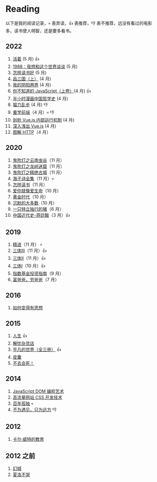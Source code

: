 # Reading

以下是我的阅读记录，:skull: 表弃读，:+1: 表推荐，:-1: 表不推荐，远没有看过的电影多，读书使人明智，还是要多看书。

## 2022

1. [活着](https://book.douban.com/subject/4913064/) (5 月) :+1:
2. [1988：我想和这个世界谈谈](https://book.douban.com/subject/5275059/) (5 月)
3. [怎样读书好](https://book.douban.com/subject/27599310/) (5 月)
4. [品三国（上）](https://book.douban.com/subject/1829836/) (4 月)
5. [我的阴阳两界](https://book.douban.com/subject/30180681/) (4 月)
6. [你不知道的 JavaScript（上卷）](https://book.douban.com/subject/26351021/)(4 月) :+1:
7. [半小时漫画中国哲学史](https://book.douban.com/subject/35184261/) (4 月)
8. [猫力乱步](https://book.douban.com/subject/24883513/) (4 月) :-1:
9. [重学前端](https://time.geekbang.org/column/intro/100023201?tab=catalog)（4 月）:skull: :-1:
10. [剖析 Vue.js 内部运行机制](https://juejin.cn/book/6844733705089449991) (4 月)
11. [深入浅出 Vue.js](https://book.douban.com/subject/32581281/) (4 月)
12. [图解 HTTP](https://book.douban.com/subject/25863515/)（4 月）

## 2020

1. [鬼吹灯之云南虫谷](https://book.douban.com/subject/1926103/)（11 月）
2. [鬼吹灯之龙岭迷窟](https://book.douban.com/subject/1916726/)（11 月）
3. [鬼吹灯之精绝古城](https://book.douban.com/subject/26676577/)（11 月）
4. [海子诗全集](https://book.douban.com/subject/3610681/)（11 月）:skull:
5. [怎样读书](https://book.douban.com/subject/11232958/)（11 月）
6. [爱你就像爱生命](https://book.douban.com/subject/27111096/)（10 月） 
7. [黄金时代](https://book.douban.com/subject/27013708/)（10 月）
8. [沉默的大多数](https://book.douban.com/subject/27013716/)（10 月）
9. [一只特立独行的猪](https://book.douban.com/subject/27013708/)（6 月）
10. [中国近代史-蒋廷黻](https://book.douban.com/subject/1823751/)（3 月）:+1:

## 2019

1. [精进](https://book.douban.com/subject/26761696/)（11 月） :skull:
2. [三体III](https://book.douban.com/subject/5363767/)（11 月）:+1:
3. [三体II](https://book.douban.com/subject/3066477/)（11 月）:+1:
4. [三体I](https://book.douban.com/subject/2567698/)（10 月）:+1:
5. [指数基金投资指南](https://book.douban.com/subject/27204860/)（9 月）
6. [富爸爸，穷爸爸](https://book.douban.com/subject/1033778/)（7 月）

## 2016

1. [如何变得有思想](https://book.douban.com/subject/26268552/)

## 2015

1. [人生](https://book.douban.com/subject/3803820/) :+1:
2. [解忧杂货店](https://book.douban.com/subject/25862578/)
3. [平凡的世界（全三册）](https://book.douban.com/subject/3523041/) :+1:
4. [皮囊](https://book.douban.com/subject/26278687/)
5. [不去会死！](https://book.douban.com/subject/4618225/)

## 2014
1. [JavaScript DOM 编程艺术](https://book.douban.com/subject/6038371/)
2. [高流量网站 CSS 开发技术](https://book.douban.com/subject/6038371/)
3. [百年孤独](https://book.douban.com/subject/6082808/) :skull:
4. [不为遇见，只为远方](https://book.douban.com/subject/25746547/) :-1:

## 2012
1. [卡尔·威特的教育](https://book.douban.com/subject/1000904/)

## 2012 之前
1. [幻城](https://book.douban.com/subject/3056892/)
2. [夏洛不哭](https://book.douban.com/subject/2281180/)